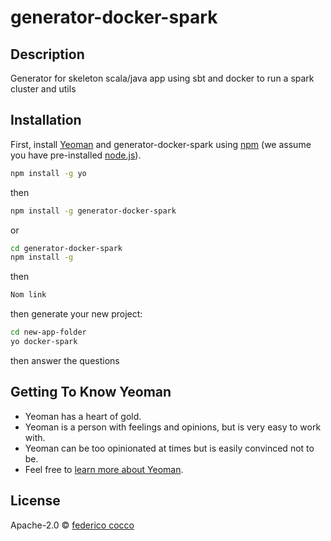 # generator-docker-spark

## Description

Generator for skeleton scala/java app using sbt and docker to run a spark cluster and utils

## Installation

First, install [Yeoman](http://yeoman.io) and generator-docker-spark using [npm](https://www.npmjs.com/) (we assume you have pre-installed [node.js](https://nodejs.org/)).

```bash
npm install -g yo
```
then

```bash
npm install -g generator-docker-spark
```
or
 
```bash
cd generator-docker-spark
npm install -g
```
then

```bash
Nom link
```

then generate your new project:

```bash
cd new-app-folder
yo docker-spark
```
then answer the questions

## Getting To Know Yeoman

 * Yeoman has a heart of gold.
 * Yeoman is a person with feelings and opinions, but is very easy to work with.
 * Yeoman can be too opinionated at times but is easily convinced not to be.
 * Feel free to [learn more about Yeoman](http://yeoman.io/).

## License

Apache-2.0 © [federico cocco](https://github.com/fredc0088)


[npm-image]: https://badge.fury.io/js/generator-docker-spark.svg
[npm-url]: https://npmjs.org/package/generator-docker-spark
[travis-image]: https://travis-ci.org//generator-docker-spark.svg?branch=master
[travis-url]: https://travis-ci.org//generator-docker-spark
[daviddm-image]: https://david-dm.org//generator-docker-spark.svg?theme=shields.io
[daviddm-url]: https://david-dm.org//generator-docker-spark
